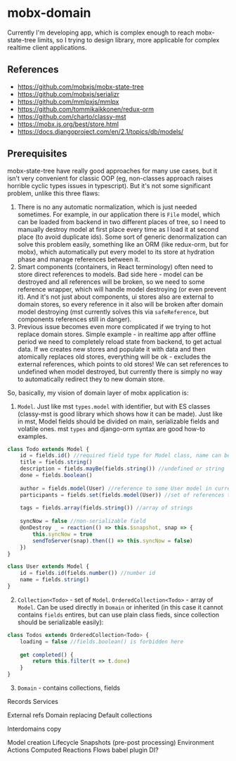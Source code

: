 # mobx-domain

Currently I'm developing app, which is complex enough to reach mobx-state-tree limits, so I trying to design library, more applicable for complex realtime client applications.

## References
* https://github.com/mobxjs/mobx-state-tree
* https://github.com/mobxjs/serializr
* https://github.com/mmlpxjs/mmlpx
* https://github.com/tommikaikkonen/redux-orm
* https://github.com/charto/classy-mst
* https://mobx.js.org/best/store.html
* https://docs.djangoproject.com/en/2.1/topics/db/models/

## Prerequisites

mobx-state-tree have really good approaches for many use cases, but it isn't very convenient for classic OOP (eg, non-classes approach raises horrible cyclic types issues in typescript). But it's not some significant problem, unlike this three flaws:

1. There is no any automatic normalization, which is just needed sometimes.
For example, in our application there is `File` model, which can be loaded from backend in two different places of tree, so I need to manually destroy model at first place every time as I load it at second place (to avoid duplicate ids).
Some sort of generic denormalization can solve this problem easily, something like an ORM (like redux-orm, but for mobx), which automatically put every model to its store at hydration phase and manage references between it.
2. Smart components (containers, in React terminology) often need to store direct references to models.
Bad side here - model can be destroyed and all references will be broken, so we need to some reference wrapper, which will handle model destroying (or even prevent it).
And it's not just about components, ui stores also are external to domain stores, so every reference in it also will be broken after domain model destroying (mst currently solves this via `safeReference`, but components references still in danger).
3. Previous issue becomes even more complicated if we trying to hot replace domain stores.
Simple example - in realtime app after offline period we need to completely reload state from backend, to get actual data.
If we creates new stores and populate it with data and then atomically replaces old stores, everything will be ok - excludes the external references, which points to old stores!
We can set references to undefined when model destroyed, but currently there is simply no way to automatically redirect they to new domain store.


So, basically, my vision of domain layer of mobx application is:
1. `Model`. Just like mst `types.model` with identifier, but with ES classes (classy-mst is good library which shows how it can be made).  Just like in mst, Model fields should be divided on main, serializable fields and volatile ones. mst `types` and django-orm syntax are good how-to examples.
```ts
class Todo extends Model {
    id = fields.id() //required field type for Model class, name can be changed, string by default
    title = fields.string()
    description = fields.mayBe(fields.string()) //undefined or string
    done = fields.boolean()
    
    author = fields.model(User) //reference to some User model in current Domain
    participants = fields.set(fields.model(User)) //set of references to User models in current Domain
    
    tags = fields.array(fields.string()) //array of strings
    
    syncNow = false //non-serializable field
    @onDestroy _ = reaction(() => this.$snapshot, snap => {
        this.syncNow = true
        sendToServer(snap).then(() => this.syncNow = false)
    })
}

class User extends Model {
    id = fields.id(fields.number()) //number id
    name = fields.string()
}
```
2. `Collection<Todo>` - set of `Model`. `OrderedCollection<Todo>` - array of `Model`. Can be used directly in `Domain` or inherited (in this case it cannot contains `fields` entires, but can use plain class fieds, since collection should be serializable easily):
```ts
class Todos extends OrderedCollection<Todo> {
    loading = false //fields.boolean() is forbidden here
    
    get completed() {
        return this.filter(t => t.done)
    }
}
```
3. `Domain` - contains collections, fields

Records
Services

External refs
Domain replacing
Default collections

Interdomains copy

Model creation
Lifecycle
Snapshots (pre-post processing)
Environment
Actions
Computed
Reactions
Flows babel plugin
DI?
